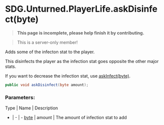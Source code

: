 # SDG.Unturned.PlayerLife.askDisinfect(byte)

<blockquote><p><b>This page is incomplete, please help finish it by contributing.<p></b></blockquote>

> This is a server-only member!

Adds some of the infecton stat to the player.

This disinfects the player as the infection stat goes opposite the other major stats.

If you want to decrease the infection stat, use [askInfect(byte)](scripting/sdg/unturned/playerlife/askinfect).

```csharp
public void askDisinfect(byte amount);
```

### Parameters:

Type | Name | Description
- | - | -
[byte](https://docs.microsoft.com/en-us/dotnet/api/system.byte?view=netframework-3.5) | amount | The amount of infection stat to add